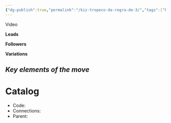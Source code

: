 ```yaml
---
{"dg-publish":true,"permalink":"/kiz-tropeco-da-regra-de-3/","tags":["kizomba/step","todo"],"created":"2025-01-29T15:44:43.459-05:00","updated":"2025-06-05T09:17:11.469-04:00"}
---
```



Video

**Leads**

**Followers**

**Variations**

*Key elements of the move*
- 

# Catalog

- Code: 
- Connections: 
- Parent: 